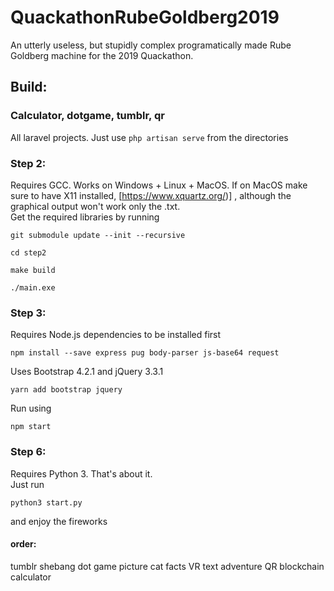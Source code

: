 # QuackathonRubeGoldberg2019
An utterly useless, but stupidly complex programatically made Rube Goldberg machine for the 2019 Quackathon.

## Build:
### Calculator, dotgame, tumblr, qr
All laravel projects. Just use `php artisan serve` from the directories

### Step 2: 
Requires GCC. Works on Windows + Linux + MacOS. If on MacOS make sure to have X11 installed, [https://www.xquartz.org/)] , although the graphical output won't work only the .txt.
<br />Get the required libraries by running
```
git submodule update --init --recursive
``` 
```
cd step2
```
```
make build
```
```
./main.exe
```

### Step 3:
Requires Node.js dependencies to be installed first
```
npm install --save express pug body-parser js-base64 request
```

Uses Bootstrap 4.2.1 and jQuery 3.3.1
```
yarn add bootstrap jquery
```

Run using
```
npm start
```

### Step 6:
Requires Python 3. That's about it.<br />
Just run 
```
python3 start.py
```
and enjoy the fireworks


#### order:
tumblr
shebang
dot game
picture
cat facts
VR
text adventure
QR
blockchain
calculator
 
